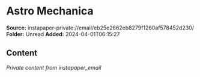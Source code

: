 # Astro Mechanica

**Source:** instapaper-private://email/eb25e2662eb8279f1260af578452d230/
**Folder:** Unread
**Added:** 2024-04-01T06:15:27




## Content
*Private content from instapaper_email*
